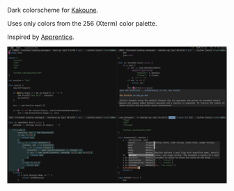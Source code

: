 Dark colorscheme for [Kakoune][kak].

Uses only colors from the 256 (Xterm) color palette.

Inspired by [Apprentice][apprentice].

![](./screenshot.png)

[apprentice]: https://github.com/romainl/Apprentice
[kak]: https://kakoune.org
